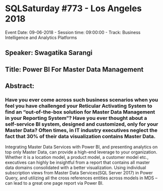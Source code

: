 # SQLSaturday #773 - Los Angeles 2018
Event Date: 09-06-2018 - Session time: 09:00:00 - Track: Business Intelligence and Analytics Platforms
## Speaker: Swagatika Sarangi
## Title: Power BI For Master Data Management
## Abstract:
### Have you ever come across such business scenarios when you feel you have challenged your Reticular Activating System to find an “out-of-the-box solution for Master Data Management in your Reporting System”? Have you ever thought about a self-service BI system, designed and customized, only for your Master Data? Often times, in IT industry executives neglect the fact that 30% of their data visualization contains Master Data. 

Integrating Master Data Services with Power BI, and presenting analytics on top only Master Data, can provide a high-end leverage to your organization. Whether it is a location model, a product model, a customer model etc., executives can highly be insightful from a report that contains all master data domains consolidated with a better visualization. Using individual subscription views from Master Data Services(SQL Server 2017) in Power Query, and utilizing all the cross references entities across models in MDS – can lead to a great one page report via Power BI.
